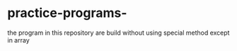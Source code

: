 # practice-programs-
the program in this repository  are build without using special method except in array
